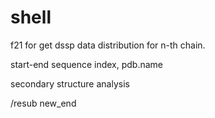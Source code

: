 # shell
f21 for get dssp data distribution for n-th chain. 

start-end sequence index, pdb.name

secondary structure analysis


/resub new_end 

